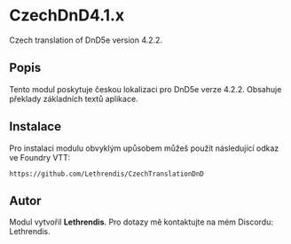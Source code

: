 
# CzechDnD4.1.x

Czech translation of DnD5e version 4.2.2.

## Popis
Tento modul poskytuje českou lokalizaci pro DnD5e verze 4.2.2. Obsahuje překlady základních textů aplikace.

## Instalace
Pro instalaci modulu obvyklým upůsobem můžeš použít následující odkaz ve Foundry VTT:

```
https://github.com/Lethrendis/CzechTranslationDnD
```

## Autor
Modul vytvořil **Lethrendis**. Pro dotazy mě kontaktujte na mém Discordu: Lethrendis.
